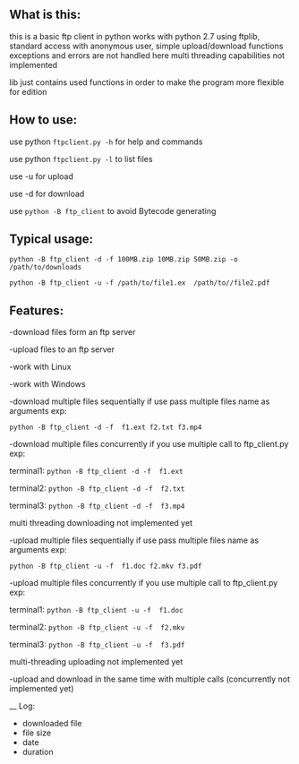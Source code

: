 ## What is this:

this is a basic ftp client in python 
works with python 2.7 
using ftplib, standard access with 
anonymous user, simple upload/download functions
exceptions and errors are not handled here
multi threading capabilities not implemented

lib just contains used functions
in order to make the program more flexible for edition
## How to use:

use python `ftpclient.py -h` for help and commands

use python `ftpclient.py -l` to list files

use -u for upload 

use -d for download

use `python -B ftp_client` to avoid Bytecode generating

## Typical usage:

`python -B ftp_client -d -f 100MB.zip 10MB.zip 50MB.zip -o /path/to/downloads`

`python -B ftp_client -u -f /path/to/file1.ex  /path/to//file2.pdf`


## Features:

-download files form an ftp server

-upload files to an ftp server

-work with Linux

-work with Windows

-download multiple files sequentially if use pass multiple files name as arguments
 exp: 
 
 `python -B ftp_client -d -f  f1.ext f2.txt f3.mp4`

-download multiple files concurrently if you use multiple call to ftp_client.py
exp: 

terminal1: `python -B ftp_client -d -f  f1.ext `

terminal2: `python -B ftp_client -d -f  f2.txt`

terminal3: `python -B ftp_client -d -f  f3.mp4`

multi threading downloading not implemented yet


-upload multiple files sequentially if use pass multiple files name as arguments
 exp: 
 
 `python -B ftp_client -u -f  f1.doc f2.mkv f3.pdf`

-upload multiple files concurrently if you use multiple call to ftp_client.py
exp: 

terminal1: `python -B ftp_client -u -f  f1.doc`

terminal2: `python -B ftp_client -u -f  f2.mkv`

terminal3: `python -B ftp_client -u -f  f3.pdf`

multi-threading uploading not implemented yet

-upload and download in the same time with multiple calls (concurrently not implemented yet)

__ Log:

* downloaded file
* file size
* date
* duration

